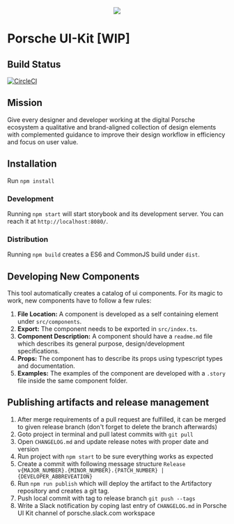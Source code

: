 <div align="center">
    <img src="https://upload.wikimedia.org/wikipedia/de/thumb/7/70/Porsche_Logo.svg/258px-Porsche_Logo.svg.png" />
</div>

# Porsche UI-Kit [WIP]

## Build Status

[![CircleCI](https://circleci.com/gh/porscheui/porsche-ui-kit.svg?style=svg&circle-token=c41c837d241f2dd5cdb806c786e577c2d55c5672)](https://circleci.com/gh/porscheui/porsche-ui-kit)

## Mission

Give every designer and developer working at the digital Porsche ecosystem a qualitative and brand-aligned collection of design elements with complemented guidance to improve their design workflow in efficiency and focus on user value.

## Installation

Run `npm install`

### Development

Running `npm start` will start storybook and its development server. You can reach it at `http://localhost:8080/`.

### Distribution

Running `npm build` creates a ES6 and CommonJS build under `dist`.

## Developing New Components

This tool automatically creates a catalog of ui components. For its magic to work, new components have to follow a few rules:

1. **File Location:** A component is developed as a self containing element under `src/components`.
1. **Export:** The component needs to be exported in `src/index.ts`.
1. **Component Description:** A component should have a `readme.md` file which describes its general purpose, design/development specifications.
1. **Props:** The component has to describe its props using typescript types and documentation.
1. **Examples:** The examples of the component are developed with a `.story` file inside the same component folder.

## Publishing artifacts and release management

1. After merge requirements of a pull request are fulfilled, it can be merged to given release branch (don't forget to delete the branch afterwards)
1. Goto project in terminal and pull latest commits with `git pull`
1. Open `CHANGELOG.md` and update release notes with proper date and version
1. Run project with `npm start` to be sure everything works as expected
1. Create a commit with following message structure `Release v{MAJOR_NUMBER}.{MINOR_NUMBER}.{PATCH_NUMBER} | {DEVELOPER_ABBREVEATION}`
1. Run `npm run publish` which will deploy the artifact to the Artifactory repository and creates a git tag.
1. Push local commit with tag to release branch `git push --tags`
1. Write a Slack notification by coping last entry of `CHANGELOG.md` in Porsche UI Kit channel of porsche.slack.com workspace
